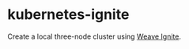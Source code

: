 # kubernetes-ignite

Create a local three-node cluster using [Weave Ignite](https://github.com/weaveworks/ignite).
